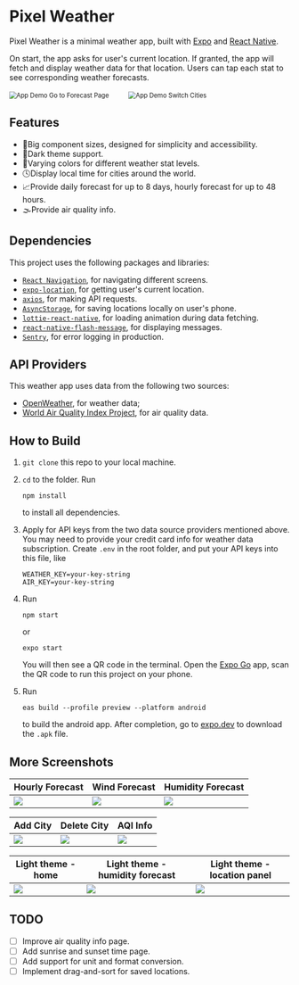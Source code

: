 # Pixel Weather

Pixel Weather is a minimal weather app, built with [Expo](https://docs.expo.dev/) and [React Native](https://reactnative.dev/).

On start, the app asks for user's current location. If granted, the app will fetch and display weather data for that location. Users can tap each stat to see corresponding weather forecasts.

<p align="left">
  <img alt="App Demo Go to Forecast Page" src="readme-images/forecast.gif" style="zoom:80%;">
&nbsp; &nbsp; &nbsp; &nbsp;
  <img alt="App Demo Switch Cities" src="readme-images/switch.gif" style="zoom:80%;">
</p>

## Features

- 📱Big component sizes, designed for simplicity and accessibility.
- 🌙Dark theme support.
- 🍭Varying colors for different weather stat levels.
- 🕓Display local time for cities around the world.
- 📈Provide daily forecast for up to 8 days, hourly forecast for up to 48 hours.
- 🌫Provide air quality info.

## Dependencies

This project uses the following packages and libraries:

- [`React Navigation`](https://reactnavigation.org/), for navigating different screens.
- [`expo-location`](https://docs.expo.dev/versions/latest/sdk/location/), for getting user's current location.
- [`axios`](https://axios-http.com/), for making API requests.
- [`AsyncStorage`](https://react-native-async-storage.github.io/async-storage/docs/usage/), for saving locations locally on user's phone.
- [`lottie-react-native`](https://github.com/lottie-react-native/lottie-react-native), for loading animation during data fetching.
- [`react-native-flash-message`](https://github.com/lucasferreira/react-native-flash-message), for displaying messages.
- [`Sentry`](https://sentry.io/), for error logging in production.

## API Providers

This weather app uses data from the following two sources:

- [OpenWeather](https://openweathermap.org/), for weather data;
- [World Air Quality Index Project](https://aqicn.org/), for air quality data.


## How to Build

1. `git clone` this repo to your local machine.

2. `cd` to the folder. Run

    ```shell
    npm install
    ```
    to install all dependencies.

3. Apply for API keys from the two data source providers mentioned above. You may need to provide your credit card info for weather data subscription. Create `.env` in the root folder, and put your API keys into this file, like

    ```
    WEATHER_KEY=your-key-string
    AIR_KEY=your-key-string
    ```

4. Run

    ```shell
    npm start
    ```

    or

    ```shell
    expo start
    ```

    You will then see a QR code in the terminal. Open the [Expo Go](https://expo.dev/client) app, scan the QR code to run this project on your phone. 


5. Run 

    ```shell
    eas build --profile preview --platform android
    ``` 

    to build the android app. After completion, go to [expo.dev](https://expo.dev) to download the `.apk` file.

## More Screenshots

| Hourly Forecast | Wind Forecast | Humidity Forecast |
| ------------- | ------------- | ------------- |
| ![](readme-images/forecast-hourly.gif)  | ![](readme-images/wind.gif)  | ![](readme-images/humidity.gif) |

| Add City | Delete City | AQI Info |
| ------------- | ------------- | ------------- |
| ![](readme-images/addcity.gif)  | ![](readme-images/delete.gif)  | ![](readme-images/air.gif) |

| Light theme - home | Light theme - humidity forecast | Light theme - location panel |
| ------------- | ------------- | ------------- |
| ![](readme-images/light1.png)  | ![](readme-images/light2.png)  | ![](readme-images/light3.png) |


## TODO

- [ ] Improve air quality info page.
- [ ] Add sunrise and sunset time page.
- [ ] Add support for unit and format conversion.
- [ ] Implement drag-and-sort for saved locations.